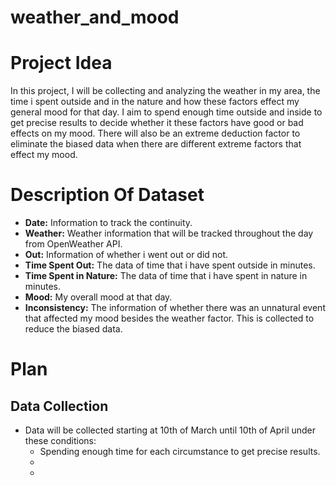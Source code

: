 # weather_and_mood

# Project Idea

In this project, I will be collecting and analyzing the weather in my area, the time i spent outside and in the nature and how these factors effect my general mood for that day. I aim to spend enough time outside and inside to get precise results to decide whether it
these factors have good or bad effects on my mood. There will also be an extreme deduction factor to eliminate the biased data when there are different extreme factors that effect my mood.

# Description Of Dataset

- **Date:** Information to track the continuity.
- **Weather:** Weather information that will be tracked throughout the day from OpenWeather API.
- **Out:** Information of whether i went out or did not.
- **Time Spent Out:** The data of time that i have spent outside in minutes.
- **Time Spent in Nature:** The data of time that i have spent in nature in minutes.
- **Mood:** My overall mood at that day.
- **Inconsistency:** The information of whether there was an unnatural event that affected my mood besides the weather factor. This is collected to reduce the biased data.

# Plan
## Data Collection
- Data will be collected starting at 10th of March until 10th of April under these conditions:
  - Spending enough time for each circumstance to get precise results.
  - 
  - 
